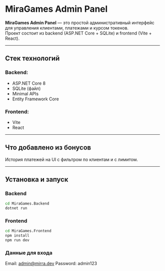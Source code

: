 # MiraGames Admin Panel

**MiraGames Admin Panel** — это простой административный интерфейс для управления клиентами, платежами и курсом токенов.  
Проект состоит из backend (ASP.NET Core + SQLite) и frontend (Vite + React).

---

## Стек технологий

### Backend:
- ASP.NET Core 8
- SQLite (файл)
- Minimal APIs
- Entity Framework Core

### Frontend:
- Vite
- React

---

## Что добавлено из бонусов
История платежей на UI с фильтром по клиентам и с лимитом.

---

## Установка и запуск

###  Backend

```cmd
cd MiraGames.Backend
dotnet run
```

###  Frontend

```cmd
cd MiraGames.Frontend
npm install
npm run dev
```
### Данные для входа
Email: admin@mirra.dev
Password: admin123

